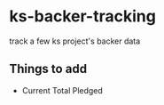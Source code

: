 ks-backer-tracking
==================

track a few ks project's backer data

## Things to add

* Current Total Pledged
